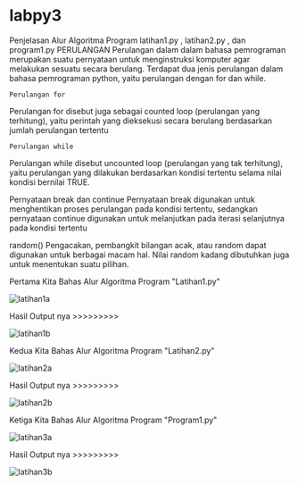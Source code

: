 # labpy3
Penjelasan Alur Algoritma Program latihan1.py , latihan2.py , dan program1.py
PERULANGAN Perulangan dalam dalam bahasa pemrograman merupakan suatu pernyataan untuk menginstruksi komputer agar melakukan sesuatu secara berulang. Terdapat dua jenis perulangan dalam bahasa pemrograman python, yaitu perulangan dengan for dan while.

    Perulangan for

Perulangan for disebut juga sebagai counted loop (perulangan yang terhitung), yaitu perintah yang dieksekusi secara berulang berdasarkan jumlah perulangan tertentu


    Perulangan while

Perulangan while disebut uncounted loop (perulangan yang tak terhitung), yaitu perulangan yang dilakukan berdasarkan kondisi tertentu selama nilai kondisi bernilai TRUE.

Pernyataan break dan continue Pernyataan break digunakan untuk menghentikan proses perulangan pada kondisi tertentu, sedangkan pernyataan continue digunakan untuk melanjutkan pada iterasi selanjutnya pada kondisi tertentu

random() Pengacakan, pembangkit bilangan acak, atau random dapat digunakan untuk berbagai macam hal. Nilai random kadang dibutuhkan juga untuk menentukan suatu pilihan.

Pertama Kita Bahas Alur Algoritma Program "Latihan1.py"

![latihan1a](https://user-images.githubusercontent.com/46511665/52990903-df447b00-343c-11e9-9fff-eca6d815952a.png)


Hasil Output nya >>>>>>>>>

![latihan1b](https://user-images.githubusercontent.com/46511665/52991098-c8eaef00-343d-11e9-9f21-343c87f9f5ce.png)




Kedua Kita Bahas Alur Algoritma Program "Latihan2.py"


![latihan2a](https://user-images.githubusercontent.com/46511665/52991387-161b9080-343f-11e9-8619-7af8b6441a5b.png)


Hasil Output nya >>>>>>>>>


![latihan2b](https://user-images.githubusercontent.com/46511665/52991389-17e55400-343f-11e9-91d7-0cd9ed58cf21.png)



Ketiga Kita Bahas Alur Algoritma Program "Program1.py"

![latihan3a](https://user-images.githubusercontent.com/46511665/52991701-57607000-3440-11e9-809e-4d7243f47803.png)


Hasil Output nya >>>>>>>>>

![latihan3b](https://user-images.githubusercontent.com/46511665/52991704-59c2ca00-3440-11e9-8d54-7f9ec0a5dfbf.png)


